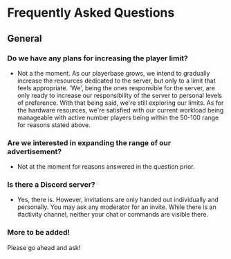 # Frequently Asked Questions

## General
### Do we have any plans for increasing the player limit?
- Not a the moment. As our playerbase grows, we intend to gradually increase the resources dedicated to the server, but only to a limit that feels appropriate. 'We', being the ones responsible for the server, are only ready to increase our responsibility of the server to personal levels of preference. With that being said, we're still exploring our limits. As for the hardware resources, we're satisfied with our current workload being manageable with active number players being within the 50-100 range for reasons stated above.

### Are we interested in expanding the range of our advertisement?
- Not at the moment for reasons answered in the question prior.

### Is there a Discord server?
- Yes, there is. However, invitations are only handed out individually and personally. You may ask any moderator for an invite. While there is an #activity channel, neither your chat or commands are visible there.

### More to be added!
Please go ahead and ask!